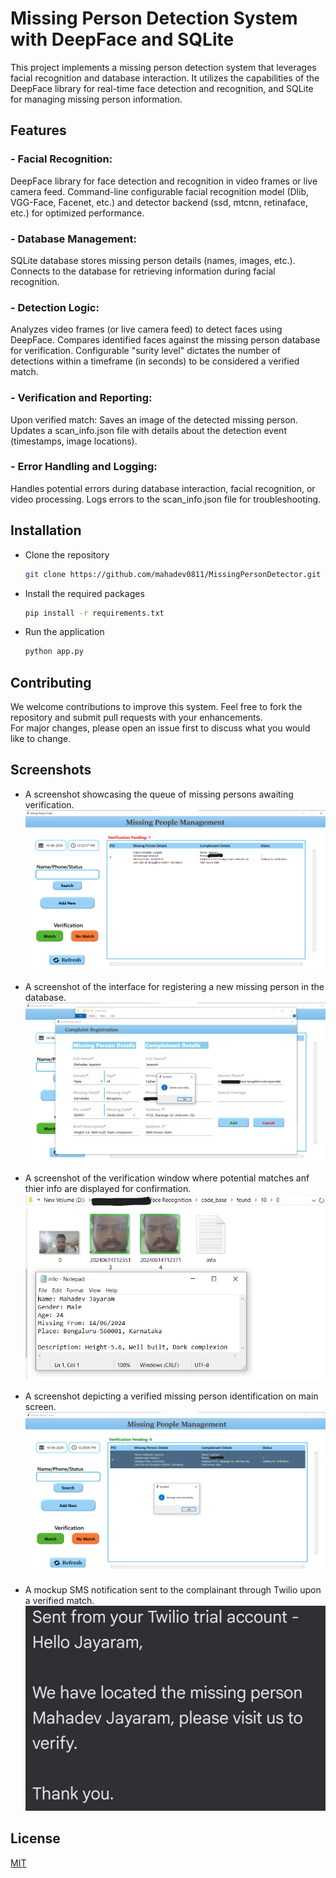 
# Missing Person Detection System with DeepFace and SQLite

This project implements a missing person detection system that leverages facial recognition and database interaction. It utilizes the capabilities of the DeepFace library for real-time face detection and recognition, and SQLite for managing missing person information.

## Features

### - Facial Recognition:
DeepFace library for face detection and recognition in video frames or live camera feed.
Command-line configurable facial recognition model (Dlib, VGG-Face, Facenet, etc.) and detector backend (ssd, mtcnn, retinaface, etc.) for optimized performance.

### - Database Management:
SQLite database stores missing person details (names, images, etc.).
Connects to the database for retrieving information during facial recognition.

### - Detection Logic:
Analyzes video frames (or live camera feed) to detect faces using DeepFace.
Compares identified faces against the missing person database for verification.
Configurable "surity level" dictates the number of detections within a timeframe (in seconds) to be considered a verified match.

### - Verification and Reporting:
Upon verified match:
Saves an image of the detected missing person.
Updates a scan_info.json file with details about the detection event (timestamps, image locations).

### - Error Handling and Logging:
Handles potential errors during database interaction, facial recognition, or video processing.
Logs errors to the scan_info.json file for troubleshooting.

## Installation

- Clone the repository
    ```bash
    git clone https://github.com/mahadev0811/MissingPersonDetector.git
    ```

- Install the required packages
    ```bash
    pip install -r requirements.txt
    ```

- Run the application
    ```bash
    python app.py
    ```
    
## Contributing

We welcome contributions to improve this system. Feel free to fork the repository and submit pull requests with your enhancements.\
For major changes, please open an issue first to discuss what you would like to change.
## Screenshots

- A screenshot showcasing the queue of missing persons awaiting verification.
![Pending Verification Queue](screenshots/pending_verification.png)

- A screenshot of the interface for registering a new missing person in the database.
![Register New Missing Person](screenshots/register_new.png)

- A screenshot of the verification window where potential matches anf thier info are displayed for confirmation.
![Verification Window](screenshots/verification_window.png)

- A screenshot depicting a verified missing person identification on main screen.
![Verified Missing Person](screenshots/verified.png)

- A mockup SMS notification sent to the complainant through Twilio upon a verified match.
![Twilio SMS Notification](screenshots/twilio_sms.jpg)


## License

[MIT](https://choosealicense.com/licenses/mit/)

